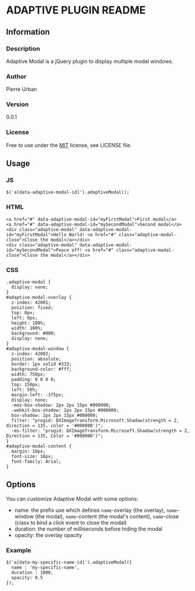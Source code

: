 ADAPTIVE PLUGIN README
======================

Information
-----------

### Description

Adaptive Modal is a jQuery plugin to display multiple modal windows.

### Author

Pierre Urban

### Version

0.0.1

### License

Free to use under the [MIT](http://www.opensource.org/licenses/mit-license.php) license, see LICENSE file.

Usage
-----

### JS

    $('a[data-adaptive-modal-id]').adaptiveModal();

### HTML

    <a href="#" data-adaptive-modal-id="myFirstModal">First modal</a>
    <a href="#" data-adaptive-modal-id="mySecondModal">Second modal</a>
    <div class="adaptive-modal" data-adaptive-modal-id="myFirstModal">Hello World! <a href="#" class="adaptive-modal-close">Close the modal</a></div>
    <div class="adaptive-modal" data-adaptive-modal-id="mySecondModal">Peace off! <a href="#" class="adaptive-modal-close">Close the modal</a></div>

### CSS

    .adaptive-modal {
      display: none;
    }
    #adaptive-modal-overlay {
      z-index: 42001;
      position: fixed;
      top: 0px;
      left: 0px;
      height: 100%;
      width: 100%;
      background: #000;
      display: none;
    }
    #adaptive-modal-window {
      z-index: 42002;
      position: absolute;
      border: 1px solid #333;
      background-color: #fff;
      width: 750px;
      padding: 0 0 0 0;
      top: 150px;
      left: 50%;
      margin-left: -375px;
      display: none;
      -moz-box-shadow: 2px 2px 15px #000000;
      -webkit-box-shadow: 2px 2px 15px #000000;
      box-shadow: 2px 2px 15px #000000;
      filter: "progid: DXImageTransform.Microsoft.Shadow(strength = 2, direction = 135, color = '#000000')";
      -ms-filter: "progid: DXImageTransform.Microsoft.Shadow(strength = 2, Direction = 135, Color = '#000000')";
    }
    #adaptive-modal-content {
      margin: 10px;
      font-size: 16px;
      font-family: Arial;
    }

Options
-------

You can customize Adaptive Modal with some options:
* name: the prefix use which defines `name`-overlay (the overlay), `name`-window (the modal), `name`-content (the modal's content), `name`-close (class to bind a click event to close the modal)
* duration: the number of milliseconds before hiding the modal
* opacity: the overlay opacity

### Example

    $('a[data-my-specific-name-id]').adaptiveModal({
      name : 'my-specific-name',
      duration : 1000,
      opacity: 0.5
    });

